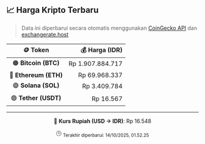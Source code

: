 

<!-- HARGA_KRIPTO -->
## 📈 Harga Kripto Terbaru

> Data ini diperbarui secara otomatis menggunakan [CoinGecko API](https://www.coingecko.com/) dan [exchangerate.host](https://exchangerate.host/)

<div align="center">

| 🪙 Token | 💰 Harga (IDR) |
|:------:|---------------:|
| 🟠 **Bitcoin (BTC)**   | Rp 1.907.884.717 |
| 🔵 **Ethereum (ETH)**  | Rp 69.968.337 |
| 🟣 **Solana (SOL)**    | Rp 3.409.784 |
| 🟢 **Tether (USDT)**   | Rp 16.567 |

---

💱 **Kurs Rupiah (USD → IDR)**: Rp 16.548

🕒 <sub>Terakhir diperbarui: 14/10/2025, 01.52.25</sub>

</div>
<!-- /HARGA_KRIPTO -->